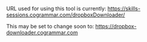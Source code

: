 URL used for using this tool is currently:
https://skills-sessions.cogrammar.com/dropboxDownloader/

This may be set to change soon to:
https://dropbox-downloader.cogrammar.com


